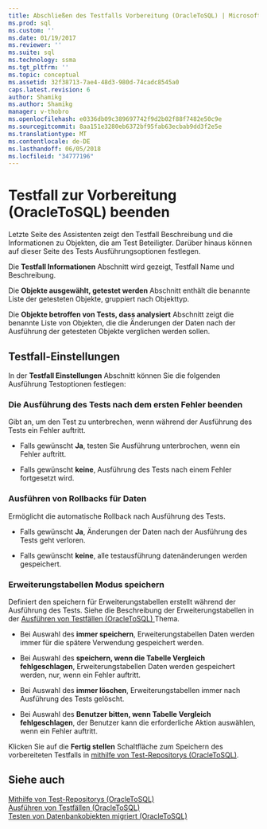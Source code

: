 ```yaml
---
title: Abschließen des Testfalls Vorbereitung (OracleToSQL) | Microsoft Docs
ms.prod: sql
ms.custom: ''
ms.date: 01/19/2017
ms.reviewer: ''
ms.suite: sql
ms.technology: ssma
ms.tgt_pltfrm: ''
ms.topic: conceptual
ms.assetid: 32f38713-7ae4-48d3-980d-74cadc8545a0
caps.latest.revision: 6
author: Shamikg
ms.author: Shamikg
manager: v-thobro
ms.openlocfilehash: e0336db09c389697742f9d2b02f88f7482e50c9e
ms.sourcegitcommit: 8aa151e3280eb6372bf95fab63ecbab9dd3f2e5e
ms.translationtype: MT
ms.contentlocale: de-DE
ms.lasthandoff: 06/05/2018
ms.locfileid: "34777196"
---
```

# <a name="finishing-test-case-preparation-oracletosql"></a>Testfall zur Vorbereitung (OracleToSQL) beenden
Letzte Seite des Assistenten zeigt den Testfall Beschreibung und die Informationen zu Objekten, die am Test Beteiligter. Darüber hinaus können auf dieser Seite des Tests Ausführungsoptionen festlegen.  
  
Die **Testfall Informationen** Abschnitt wird gezeigt, Testfall Name und Beschreibung.  
  
Die **Objekte ausgewählt, getestet werden** Abschnitt enthält die benannte Liste der getesteten Objekte, gruppiert nach Objekttyp.  
  
Die **Objekte betroffen von Tests, dass analysiert** Abschnitt zeigt die benannte Liste von Objekten, die die Änderungen der Daten nach der Ausführung der getesteten Objekte verglichen werden sollen.  
  
## <a name="test-case-settings"></a>Testfall-Einstellungen  
In der **Testfall Einstellungen** Abschnitt können Sie die folgenden Ausführung Testoptionen festlegen:  
  
### <a name="stop-test-execution-after-first-failure"></a>Die Ausführung des Tests nach dem ersten Fehler beenden  
Gibt an, um den Test zu unterbrechen, wenn während der Ausführung des Tests ein Fehler auftritt.  
  
-   Falls gewünscht **Ja**, testen Sie Ausführung unterbrochen, wenn ein Fehler auftritt.  
  
-   Falls gewünscht **keine**, Ausführung des Tests nach einem Fehler fortgesetzt wird.  
  
### <a name="perform-data-rollback"></a>Ausführen von Rollbacks für Daten  
Ermöglicht die automatische Rollback nach Ausführung des Tests.  
  
-   Falls gewünscht **Ja**, Änderungen der Daten nach der Ausführung des Tests geht verloren.  
  
-   Falls gewünscht **keine**, alle testausführung datenänderungen werden gespeichert.  
  
### <a name="auxiliary-tables-saving-mode"></a>Erweiterungstabellen Modus speichern  
Definiert den speichern für Erweiterungstabellen erstellt während der Ausführung des Tests. Siehe die Beschreibung der Erweiterungstabellen in der [Ausführen von Testfällen &#40;OracleToSQL&#41; ](../../ssma/oracle/running-test-cases-oracletosql.md) Thema.  
  
-   Bei Auswahl des **immer speichern**, Erweiterungstabellen Daten werden immer für die spätere Verwendung gespeichert werden.  
  
-   Bei Auswahl des **speichern, wenn die Tabelle Vergleich fehlgeschlagen**, Erweiterungstabellen Daten werden gespeichert werden, nur, wenn ein Fehler auftritt.  
  
-   Bei Auswahl des **immer löschen**, Erweiterungstabellen immer nach Ausführung des Tests gelöscht.  
  
-   Bei Auswahl des **Benutzer bitten, wenn Tabelle Vergleich fehlgeschlagen**, der Benutzer kann die erforderliche Aktion auswählen, wenn ein Fehler auftritt.  
  
Klicken Sie auf die **Fertig stellen** Schaltfläche zum Speichern des vorbereiteten Testfalls in [mithilfe von Test-Repositorys (OracleToSQL)](http://msdn.microsoft.com/en-us/f941cce4-d3e3-4aeb-a88a-4f101a97a9f4).  
  
## <a name="see-also"></a>Siehe auch  
[Mithilfe von Test-Repositorys &#40;OracleToSQL&#41;](../../ssma/oracle/using-test-repositories-oracletosql.md)  
[Ausführen von Testfällen &#40;OracleToSQL&#41;](../../ssma/oracle/running-test-cases-oracletosql.md)  
[Testen von Datenbankobjekten migriert &#40;OracleToSQL&#41;](../../ssma/oracle/testing-migrated-database-objects-oracletosql.md)  
  
